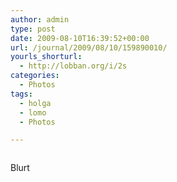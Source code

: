 ```yaml
---
author: admin
type: post
date: 2009-08-10T16:39:52+00:00
url: /journal/2009/08/10/159890010/
yourls_shorturl:
  - http://lobban.org/i/2s
categories:
  - Photos
tags:
  - holga
  - lomo
  - Photos

---
```

<div class="figure">
  <img src="http://andy.lobban.org/photo/1280/159890010/1/n6SoNyvfPqyz4mfktT6jD335" alt="" />
</div>

Blurt